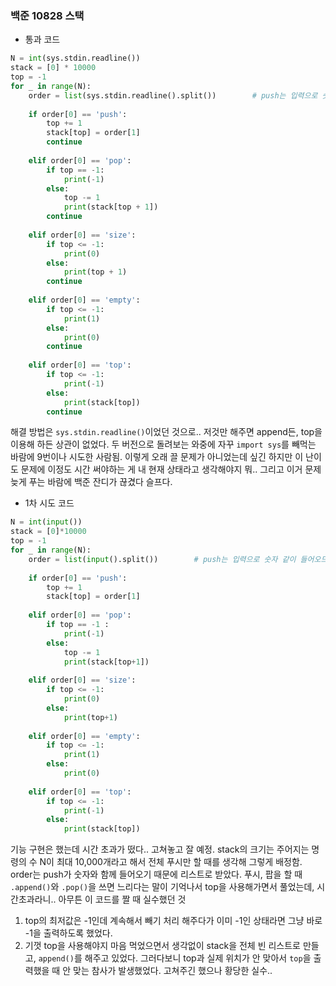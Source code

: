 ### 백준 10828 스택
- 통과 코드
```python
N = int(sys.stdin.readline())  
stack = [0] * 10000  
top = -1  
for _ in range(N):  
    order = list(sys.stdin.readline().split())        # push는 입력으로 숫자 같이 들어오므로  
  
    if order[0] == 'push':  
        top += 1  
        stack[top] = order[1]  
        continue  
  
    elif order[0] == 'pop':  
        if top == -1:  
            print(-1)  
        else:  
            top -= 1  
            print(stack[top + 1])  
        continue  
  
    elif order[0] == 'size':  
        if top <= -1:  
            print(0)  
        else:  
            print(top + 1)  
        continue  
  
    elif order[0] == 'empty':  
        if top <= -1:  
            print(1)  
        else:  
            print(0)  
        continue  
  
    elif order[0] == 'top':  
        if top <= -1:  
            print(-1)  
        else:  
            print(stack[top])  
        continue
```
해결 방법은 `sys.stdin.readline()`이었던 것으로.. 저것만 해주면 append든, top을 이용해 하든 상관이 없었다. 두 버전으로 돌려보는 와중에 자꾸 `import sys`를 빼먹는 바람에 9번이나 시도한 사람됨. 이렇게 오래 끌 문제가 아니었는데 싶긴 하지만 이 난이도 문제에 이정도 시간 써야하는 게 내 현재 상태라고 생각해야지 뭐.. 그리고 이거 문제 늦게 푸는 바람에 백준 잔디가 끊겼다 슬프다.

- 1차 시도 코드
```python
N = int(input())  
stack = [0]*10000  
top = -1  
for _ in range(N):  
    order = list(input().split())        # push는 입력으로 숫자 같이 들어오므로  
  
    if order[0] == 'push':  
        top += 1  
        stack[top] = order[1]  
  
    elif order[0] == 'pop':  
        if top == -1 :  
            print(-1)  
        else:  
            top -= 1  
            print(stack[top+1])  
  
    elif order[0] == 'size':  
        if top <= -1:  
            print(0)  
        else:  
            print(top+1)  
  
    elif order[0] == 'empty':  
        if top <= -1:  
            print(1)  
        else:  
            print(0)  
  
    elif order[0] == 'top':  
        if top <= -1:  
            print(-1)  
        else:  
            print(stack[top])
```
기능 구현은 했는데 시간 초과가 떴다.. 고쳐놓고 잘 예정.
stack의 크기는 주어지는 명령의 수 N이 최대 10,000개라고 해서 전체 푸시만 할 때를 생각해 그렇게 배정함. order는 push가 숫자와 함께 들어오기 때문에 리스트로 받았다. 푸시, 팝을 할 때 `.append()`와 `.pop()`을 쓰면 느리다는 말이 기억나서 top을 사용해가면서 풀었는데, 시간초과라니.. 
아무튼 이 코드를 짤 때 실수했던 것 
1. top의 최저값은 -1인데 계속해서 빼기 처리 해주다가 이미 -1인 상태라면 그냥 바로 -1을 출력하도록 했었다. 
2. 기껏 top을 사용해야지 마음 먹었으면서 생각없이 stack을 전체 빈 리스트로 만들고, `append()`를 해주고 있었다. 그러다보니 top과 실제 위치가 안 맞아서 `top`을 출력했을 때 안 맞는 참사가 발생했었다. 고쳐주긴 했으나 황당한 실수..
